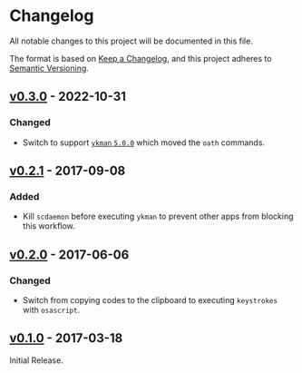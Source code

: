 # Changelog
All notable changes to this project will be documented in this file.

The format is based on [Keep a Changelog](https://keepachangelog.com/en/1.0.0/),
and this project adheres to [Semantic Versioning](https://semver.org/spec/v2.0.0.html).

## [v0.3.0] - 2022-10-31

### Changed
* Switch to support [`ykman` `5.0.0`](https://github.com/Yubico/yubikey-manager/releases/tag/5.0.0)
  which moved the `oath` commands.

## [v0.2.1] - 2017-09-08

### Added
* Kill `scdaemon` before executing `ykman` to prevent other apps from blocking
  this workflow.


## [v0.2.0] - 2017-06-06

### Changed
* Switch from copying codes to the clipboard to executing `keystrokes` with
  `osascript`.


## [v0.1.0] - 2017-03-18

Initial Release.

[Unreleased]: https://github.com/guildencrantz/yubioath-alfredworkflow/compare/v0.3.0...HEAD
[v0.3.0]: https://github.com/guildencrantz/yubioath-alfredworkflow/compare/v0.3.0...v0.2.1
[v0.2.1]: https://github.com/guildencrantz/yubioath-alfredworkflow/compare/v0.2.1...v0.2.0
[v0.2.0]: https://github.com/guildencrantz/yubioath-alfredworkflow/compare/v0.2.0...v0.1.0
[v0.1.0]: https://github.com/guildencrantz/yubioath-alfredworkflow/tree/v0.1.0

